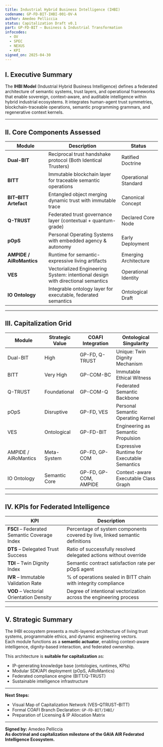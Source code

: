 ```yaml
---
title: Industrial Hybrid Business Intelligence (IHBI)
codename: GP-FD-BIT-IHBI-001-OV-A
author: Amedeo Pelliccia
status: Capitalization Draft v0.1
part: GP-FD-BIT – Business & Industrial Transformation
infocodes:
  - OV
  - SPEC
  - NEXUS
  - KPI
signed_on: 2025-04-30
---
```


## I. Executive Summary

The **IHBI Model** (Industrial Hybrid Business Intelligence) defines a federated architecture of semantic systems, trust layers, and operational frameworks that enable sovereign, context-aware, and auditable intelligence within hybrid industrial ecosystems. 
It integrates human-agent trust symmetries, blockchain-traceable operations, semantic programming grammars, and regenerative context kernels.

---

## II. Core Components Assessed

| Module | Description | Status |
|--------|-------------|--------|
| **Dual-BIT** | Reciprocal trust handshake protocol (Both Identical Trusters) | Ratified Doctrine |
| **BITT** | Immutable blockchain layer for traceable semantic operations | Operational Standard |
| **BIT–BITT Artefact** | Entangled object merging dynamic trust with immutable trace | Canonical Concept |
| **Q-TRUST** | Federated trust governance layer (contextual + quantum-grade) | Declared Core Node |
| **pOpS** | Personal Operating Systems with embedded agency & autonomy | Early Deployment |
| **AMPIDE / AiRoMantics** | Runtime for semantic-expressive living artifacts | Emerging Architecture |
| **VES** | Vectorialized Engineering System: intentional design with directional semantics | Operational Identity |
| **IO Ontology** | Integrable ontology layer for executable, federated semantics | Ontological Draft |

---

## III. Capitalization Grid

| Module | Strategic Value | COAFI Integration | Ontological Singularity |
|--------|------------------|--------------------|--------------------------|
| Dual-BIT | High | GP-FD, Q-TRUST | Unique: Twin Dignity Mechanism |
| BITT | Very High | GP-COM-BC | Immutable Ethical Witness |
| Q-TRUST | Foundational | GP-COM-Q | Federated Semantic Backbone |
| pOpS | Disruptive | GP-FD, VES | Personal Semantic Operating Kernel |
| VES | Ontological | GP-FD-BIT | Engineering as Semantic Propulsion |
| AMPIDE / AiRoMantics | Meta-System | GP-FD, GP-COM | Expressive Runtime for Executable Semantics |
| IO Ontology | Semantic Core | GP-FD, GP-COM, AMPIDE | Context-aware Executable Class Graph |

---

## IV. KPIs for Federated Intelligence

| KPI | Description |
|-----|-------------|
| **FSCI** – Federated Semantic Coverage Index | Percentage of system components covered by live, linked semantic definitions |
| **DTS** – Delegated Trust Success | Ratio of successfully resolved delegated actions without override |
| **TDI** – Twin Dignity Index | Semantic contract satisfaction rate per pOpS agent |
| **IVR** – Immutable Validation Rate | % of operations sealed in BITT chain with integrity compliance |
| **VOD** – Vectorial Orientation Density | Degree of intentional vectorization across the engineering process |

---

## V. Strategic Summary

The IHBI ecosystem presents a multi-layered architecture of living trust systems, programmable ethics, and dynamic engineering vectors.  
Each module functions as a **semantic actuator**, enabling context-aware intelligence, dignity-based interaction, and federated ownership.

This architecture is **suitable for capitalization** as:
- IP-generating knowledge base (ontologies, runtimes, KPIs)
- Modular SDK/API deployment (pOpS, AiRoMantics)
- Federated compliance engine (BITT/Q-TRUST)
- Sustainable intelligence infrastructure

---

**Next Steps:**
- Visual Map of Capitalization Network (VES–QTRUST–BITT)
- Formal COAFI Branch Declaration: `GP-FD-BIT/IHBI/`
- Preparation of Licensing & IP Allocation Matrix

---
**Signed by:** Amedeo Pelliccia  
**As doctrinal and capitalization milestone of the GAIA AIR Federated Intelligence Ecosystem.**

